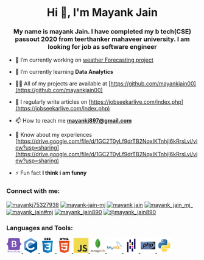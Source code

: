 <h1 align="center">Hi 👋, I'm Mayank Jain</h1>
<h3 align="center">My name is mayank Jain. I have completed my b tech(CSE) passout 2020 from teerthanker mahaveer university. I am looking for job as software engineer</h3>

- 🔭 I’m currently working on [weather Forecasting project](https://github.com/mayankjain00/Python-final-project)

- 🌱 I’m currently learning **Data Analytics**

- 👨‍💻 All of my projects are available at [https://github.com/mayankjain00](https://github.com/mayankjain00)

- 📝 I regularly write articles on [https://jobseekarlive.com/index.php](https://jobseekarlive.com/index.php)

- 📫 How to reach me **mayankj897@gmail.com**

- 📄 Know about my experiences [https://drive.google.com/file/d/1GC2T0yLf9drTB2NqxIKTnhjI6kRrsLvi/view?usp=sharing](https://drive.google.com/file/d/1GC2T0yLf9drTB2NqxIKTnhjI6kRrsLvi/view?usp=sharing)

- ⚡ Fun fact **I think i am funny**

<h3 align="left">Connect with me:</h3>
<p align="left">
<a href="https://twitter.com/mayankj75327938" target="blank"><img align="center" src="https://raw.githubusercontent.com/rahuldkjain/github-profile-readme-generator/master/src/images/icons/Social/twitter.svg" alt="mayankj75327938" height="30" width="40" /></a>
<a href="https://linkedin.com/in/mayank-jain-mj" target="blank"><img align="center" src="https://raw.githubusercontent.com/rahuldkjain/github-profile-readme-generator/master/src/images/icons/Social/linked-in-alt.svg" alt="mayank-jain-mj" height="30" width="40" /></a>
<a href="https://fb.com/mayank jain" target="blank"><img align="center" src="https://raw.githubusercontent.com/rahuldkjain/github-profile-readme-generator/master/src/images/icons/Social/facebook.svg" alt="mayank jain" height="30" width="40" /></a>
<a href="https://instagram.com/mayank_jain_mj_" target="blank"><img align="center" src="https://raw.githubusercontent.com/rahuldkjain/github-profile-readme-generator/master/src/images/icons/Social/instagram.svg" alt="mayank_jain_mj_" height="30" width="40" /></a>
<a href="https://www.youtube.com/c/mayank_jain#mj" target="blank"><img align="center" src="https://raw.githubusercontent.com/rahuldkjain/github-profile-readme-generator/master/src/images/icons/Social/youtube.svg" alt="mayank_jain#mj" height="30" width="40" /></a>
<a href="https://www.hackerrank.com/mayank_jain890" target="blank"><img align="center" src="https://raw.githubusercontent.com/rahuldkjain/github-profile-readme-generator/master/src/images/icons/Social/hackerrank.svg" alt="mayank_jain890" height="30" width="40" /></a>
<a href="https://www.hackerearth.com/@mayank_jain890" target="blank"><img align="center" src="https://raw.githubusercontent.com/rahuldkjain/github-profile-readme-generator/master/src/images/icons/Social/hackerearth.svg" alt="@mayank_jain890" height="30" width="40" /></a>
</p>

<h3 align="left">Languages and Tools:</h3>
<p align="left"> <a href="https://getbootstrap.com" target="_blank" rel="noreferrer"> <img src="https://raw.githubusercontent.com/devicons/devicon/master/icons/bootstrap/bootstrap-plain-wordmark.svg" alt="bootstrap" width="40" height="40"/> </a> <a href="https://www.cprogramming.com/" target="_blank" rel="noreferrer"> <img src="https://raw.githubusercontent.com/devicons/devicon/master/icons/c/c-original.svg" alt="c" width="40" height="40"/> </a> <a href="https://www.w3schools.com/css/" target="_blank" rel="noreferrer"> <img src="https://raw.githubusercontent.com/devicons/devicon/master/icons/css3/css3-original-wordmark.svg" alt="css3" width="40" height="40"/> </a> <a href="https://www.w3.org/html/" target="_blank" rel="noreferrer"> <img src="https://raw.githubusercontent.com/devicons/devicon/master/icons/html5/html5-original-wordmark.svg" alt="html5" width="40" height="40"/> </a> <a href="https://developer.mozilla.org/en-US/docs/Web/JavaScript" target="_blank" rel="noreferrer"> <img src="https://raw.githubusercontent.com/devicons/devicon/master/icons/javascript/javascript-original.svg" alt="javascript" width="40" height="40"/> </a> <a href="https://www.mongodb.com/" target="_blank" rel="noreferrer"> <img src="https://raw.githubusercontent.com/devicons/devicon/master/icons/mongodb/mongodb-original-wordmark.svg" alt="mongodb" width="40" height="40"/> </a> <a href="https://www.mysql.com/" target="_blank" rel="noreferrer"> <img src="https://raw.githubusercontent.com/devicons/devicon/master/icons/mysql/mysql-original-wordmark.svg" alt="mysql" width="40" height="40"/> </a> <a href="https://pandas.pydata.org/" target="_blank" rel="noreferrer"> <img src="https://raw.githubusercontent.com/devicons/devicon/2ae2a900d2f041da66e950e4d48052658d850630/icons/pandas/pandas-original.svg" alt="pandas" width="40" height="40"/> </a> <a href="https://www.php.net" target="_blank" rel="noreferrer"> <img src="https://raw.githubusercontent.com/devicons/devicon/master/icons/php/php-original.svg" alt="php" width="40" height="40"/> </a> <a href="https://www.python.org" target="_blank" rel="noreferrer"> <img src="https://raw.githubusercontent.com/devicons/devicon/master/icons/python/python-original.svg" alt="python" width="40" height="40"/> </a> </p>
